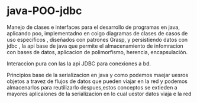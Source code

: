 # java-POO-jdbc
Manejo de clases e interfaces para el desarrollo de programas en java, aplicando poo, implementadno en coigo diagramas de clases de casos de uso especificos , diseñados con patrones Grasp, y persistiendo datos con jdbc , la api base de java que permite el almacenamiento de infomracion con bases de datos, aplicacion de polimorfismo, herencia, encapsulación.

Interaccion pura con las la api JDBC para conexiones a bd.

Principios base de la serializacion en java y como podemos maejar uesros objetos a travez de flujos de datos que pueden viajar en la red y podemos almacenarlos para reutilizarlo despues,estos conceptos se extieden a mayores aplicaiones de la serializacion en lo cual uestor datos viaja e la red
